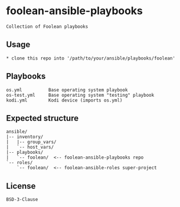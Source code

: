 # foolean-ansible-playbooks

    Collection of Foolean playbooks


## Usage

    * clone this repo into '/path/to/your/ansible/playbooks/foolean'


## Playbooks

    os.yml          Base operating system playbook
    os-test.yml     Base operating system "testing" playbook
    kodi.yml        Kodi device (imports os.yml)


## Expected structure

    ansible/
    |-- inventory/
    |   |-- group_vars/
    |   `-- host_vars/
    |-- playbooks/
    |   `-- foolean/  <-- foolean-ansible-playbooks repo
    `-- roles/
        `-- foolean/  <-- foolean-ansible-roles super-project


## License

    BSD-3-Clause
